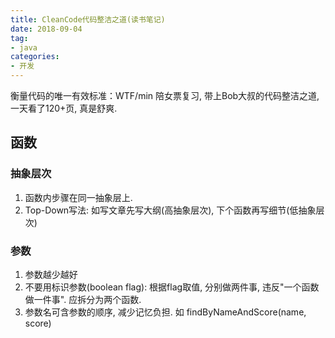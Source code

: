 ```yaml
---
title: CleanCode代码整洁之道(读书笔记)
date: 2018-09-04
tag: 
- java
categories:
- 开发
---
```

衡量代码的唯一有效标准：WTF/min
陪女票复习, 带上Bob大叔的代码整洁之道, 一天看了120+页, 真是舒爽. 
<!--more-->
## 函数
### 抽象层次
1. 函数内步骤在同一抽象层上.
2. Top-Down写法: 如写文章先写大纲(高抽象层次), 下个函数再写细节(低抽象层次)
### 参数
1. 参数越少越好
2. 不要用标识参数(boolean flag): 根据flag取值, 分别做两件事, 违反"一个函数做一件事". 应拆分为两个函数.
3. 参数名可含参数的顺序, 减少记忆负担. 如 findByNameAndScore(name, score)


<!--stackedit_data:
eyJoaXN0b3J5IjpbMzAwNTc1NDYyXX0=
-->
